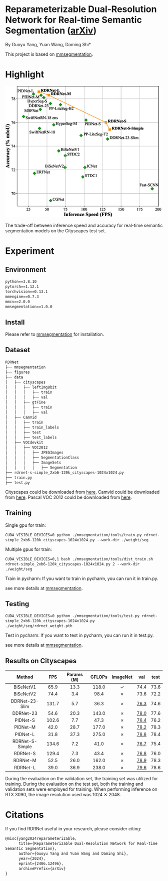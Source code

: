 # Reparameterizable Dual-Resolution Network for Real-time Semantic Segmentation ([arXiv](https://arxiv.org/abs/2406.12496))

By Guoyu Yang, Yuan Wang, Daming Shi*

This project is based on [mmsegmentation](https://github.com/open-mmlab/mmsegmentation).


# Highlight

<p align="left">
  <img src="figures/0.png" alt="overview-of-our-method" width="500"/></br>
</p>
The trade-off between inference speed and accuracy for real-time semantic segmentation models on the Cityscapes test set.

# Experiment

## Environment
```
python==3.8.10
pytorch==1.12.1
torchvision==0.13.1
mmengine==0.7.3
mmcv==2.0.0
mmsegmentation==1.0.0
```

## Install
Please refer to [mmsegmentation](https://mmsegmentation.readthedocs.io/en/latest/get_started.html) for installation.

## Dataset
```
RDRNet
├── mmsegmentation
├── figures
├── data
│   ├── cityscapes
│   │   ├── leftImg8bit
│   │   │   ├── train
│   │   │   ├── val
│   │   ├── gtFine
│   │   │   ├── train
│   │   │   ├── val
│   ├── CamVid
│   │   ├── train
│   │   ├── train_labels
│   │   ├── test
│   │   ├── test_labels
│   ├── VOCdevkit
│   │   ├── VOC2012
│   │   │   ├── JPEGImages
│   │   │   ├── SegmentationClass
│   │   │   ├── ImageSets
│   │   │   │   ├── Segmentation
├── rdrnet-s-simple_2xb6-120k_cityscapes-1024x1024.py
├── train.py
├── test.py
```

Cityscapes could be downloaded from [here](https://www.cityscapes-dataset.com/downloads/). 
Camvid could be downloaded from [here](https://drive.google.com/file/d/1H69xFbUr_FGUhIU1iWbYpIDyD1EIOJGl/view?usp=sharing). 
Pascal VOC 2012 could be downloaded from [here](http://host.robots.ox.ac.uk/pascal/VOC/voc2012/VOCtrainval_11-May-2012.tar). 


## Training
Single gpu for train:
```shell
CUDA_VISIBLE_DEVICES=0 python ./mmsegmentation/tools/train.py rdrnet-simple_2xb6-120k_cityscapes-1024x1024.py --work-dir ./weight/seg
```

Multiple gpus for train:
```shell
CUDA_VISIBLE_DEVICES=0,1 bash ./mmsegmentation/tools/dist_train.sh rdrnet-simple_2xb6-120k_cityscapes-1024x1024.py 2 --work-dir ./weight/seg
```

Train in pycharm: If you want to train in pycharm, you can run it in train.py.

see more details at [mmsegmentation](https://github.com/open-mmlab/mmsegmentation).

## Testing
```shell
CUDA_VISIBLE_DEVICES=0 python ./mmsegmentation/tools/test.py rdrnet-simple_2xb6-120k_cityscapes-1024x1024.py ./weight/seg/rdrnet_weight.pth
```

Test in pycharm: If you want to test in pycharm, you can run it in test.py.

see more details at [mmsegmentation](https://github.com/open-mmlab/mmsegmentation).

## Results on Cityscapes
|       Method       |  FPS  | Params (M) | GFLOPs | ImageNet |                                            val                                             | test |
|:------------------:|:-----:|:----------:|:------:|:--------:|:------------------------------------------------------------------------------------------:|:----:|
|     BiSeNetV1      | 65.9  |    13.3    |  118.0 | &#10003; |                                            74.4                                            | 73.6 |
|     BiSeNetV2      | 74.4  |    3.4     |  98.4  | &#10007; |                                            73.6                                            | 72.2 |
|   DDRNet-23-Slim   | 131.7 |    5.7     |  36.3  | &#10007; | [76.3](https://drive.google.com/file/d/1x4vvs6RZdTosihTf6qTy2xbD5x5GThE9/view?usp=sharing) | 74.6 |
|     DDRNet-23      | 54.6  |    20.3    |  143.0 | &#10007; | [78.0](https://drive.google.com/file/d/1cQt0kqzEgLXOg_arCO4Xn7O7aMOpFvbJ/view?usp=sharing) | 77.6 |
|     PIDNet-S       | 102.6 |    7.7     |  47.3  | &#10007; | [76.4](https://drive.google.com/file/d/1SboDHBgL6gwFJuh3Jh_DLVeXA1L03DT9/view?usp=sharing) | 76.2 |
|     PIDNet-M       | 42.0  |    28.7    |  177.0 | &#10007; | [78.2](https://drive.google.com/file/d/1GBigZvlMEBFG-yval93TEgn-GCHPDDH_/view?usp=sharing) | 78.3 |
|     PIDNet-L       | 31.8  |    37.3    |  275.0 | &#10007; | [78.8](https://drive.google.com/file/d/11BX-QiA9sbNmJdF-3aH6Ux9yNp4jKwbX/view?usp=sharing) | 78.4 |
|   RDRNet-S-Simple  | 134.6 |    7.2     |  41.0  | &#10007; | [76.7](https://drive.google.com/file/d/1vatVLTJukpJQR2PRY3TMKsFIdwVAzMQL/view?usp=sharing) | 75.4 |
|     RDRNet-S       | 129.4 |    7.3     |  43.4  | &#10007; | [76.8](https://drive.google.com/file/d/14rr7XOCNlzCgpLMuVNLUTB39gIxkTBx3/view?usp=sharing) | 76.0 |
|     RDRNet-M       | 52.5  |    26.0    |  162.0 | &#10007; | [78.9](XXXXXXXXXXXXXXXXXXXXXXXXXXXXXXXXXXXXXXXXXXXXXXXXXXXXXXXXXXXXXXXXXXXXXXXXXXXXXXXXXX) | 78.3 |
|     RDRNet-L       | 39.0  |    36.9    |  238.0 | &#10007; | [79.6](https://drive.google.com/file/d/1eyftoe0js4BGVXQEJgWmJ1NgUnjXhZnt/view?usp=sharing) | 78.6 |

During the evaluation on the validation set, the training set was utilized for training. During the evaluation on the test set, both the training and validation sets were employed for training. When performing inference on RTX 3090, the image resolution used was 1024 &#10005; 2048.


# Citations

If you find RDRNet useful in your research, please consider citing:
```
@misc{yang2024reparameterizable,
      title={Reparameterizable Dual-Resolution Network for Real-time Semantic Segmentation}, 
      author={Guoyu Yang and Yuan Wang and Daming Shi},
      year={2024},
      eprint={2406.12496},
      archivePrefix={arXiv}
}
```
